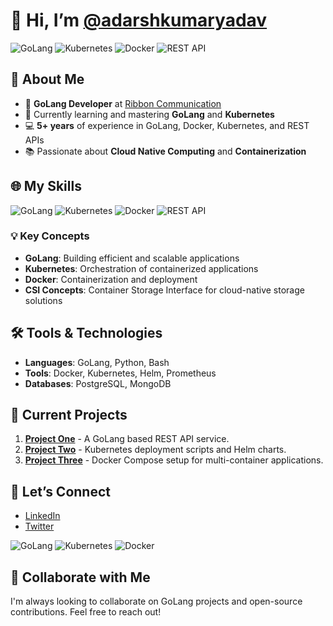 # 👋 Hi, I’m [@adarshkumaryadav](https://github.com/adarshkumaryadav)

![GoLang](https://img.shields.io/badge/GoLang-Developer-blue?logo=go&logoColor=white) ![Kubernetes](https://img.shields.io/badge/Kubernetes-Expert-blue?logo=kubernetes&logoColor=white) ![Docker](https://img.shields.io/badge/Docker-Expert-blue?logo=docker&logoColor=white) ![REST API](https://img.shields.io/badge/REST_API-Developer-blue?logo=api&logoColor=white)

## 👀 About Me

- 🌟 **GoLang Developer** at [Ribbon Communication](https://www.ribboncommunications.com/)
- 🌱 Currently learning and mastering **GoLang** and **Kubernetes**
- 💻 **5+ years** of experience in GoLang, Docker, Kubernetes, and REST APIs
- 📚 Passionate about **Cloud Native Computing** and **Containerization**

## 🌐 My Skills

![GoLang](https://img.shields.io/badge/GoLang-Expert-blue?logo=go&logoColor=white)
![Kubernetes](https://img.shields.io/badge/Kubernetes-Advanced-blue?logo=kubernetes&logoColor=white)
![Docker](https://img.shields.io/badge/Docker-Advanced-blue?logo=docker&logoColor=white)
![REST API](https://img.shields.io/badge/REST_API-Experienced-blue?logo=api&logoColor=white)

### 💡 Key Concepts

- **GoLang**: Building efficient and scalable applications
- **Kubernetes**: Orchestration of containerized applications
- **Docker**: Containerization and deployment
- **CSI Concepts**: Container Storage Interface for cloud-native storage solutions

## 🛠 Tools & Technologies

- **Languages**: GoLang, Python, Bash
- **Tools**: Docker, Kubernetes, Helm, Prometheus
- **Databases**: PostgreSQL, MongoDB

## 🚀 Current Projects

1. **[Project One](https://github.com/adarshkumaryadav/project-one)** - A GoLang based REST API service.
2. **[Project Two](https://github.com/adarshkumaryadav/project-two)** - Kubernetes deployment scripts and Helm charts.
3. **[Project Three](https://github.com/adarshkumaryadav/project-three)** - Docker Compose setup for multi-container applications.


## 🎯 Let’s Connect

- [LinkedIn](https://www.linkedin.com/in/adarshkumaryadav-golang)
- [Twitter](https://twitter.com/adarshkumaryadav)


![GoLang](https://media.giphy.com/media/Y7G82a8Q3d2JO/giphy.gif)
![Kubernetes](https://media.giphy.com/media/xUPGcijW8pHeTxvVZy/giphy.gif)
![Docker](https://media.giphy.com/media/8L0qivdZx8Q0M/giphy.gif)

## 💬 Collaborate with Me

I'm always looking to collaborate on GoLang projects and open-source contributions. Feel free to reach out!

<!---
Feel free to modify the above sections according to your specific needs and project details. If you have any other ideas or content you'd like to include, let me know!
--->


<!---
adarshkumaryadav/adarshkumaryadav is a ✨ special ✨ repository because its `README.md` (this file) appears on your GitHub profile.
You can click the Preview link to take a look at your changes.
--->
